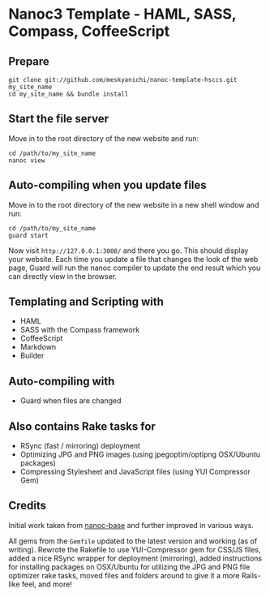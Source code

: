 # Nanoc3 Template - HAML, SASS, Compass, CoffeeScript

## Prepare

    git clone git://github.com/meskyanichi/nanoc-template-hsccs.git my_site_name
    cd my_site_name && bundle install

## Start the file server

Move in to the root directory of the new website and run:

    cd /path/to/my_site_name
    nanoc view

## Auto-compiling when you update files

Move in to the root directory of the new website in a new shell window and run:

    cd /path/to/my_site_name
    guard start

Now visit `http://127.0.0.1:3000/` and there you go. This should display your website. Each time you update a file that changes the look of the web page, Guard will run the nanoc compiler to update the end result which you can directly view in the browser.

## Templating and Scripting with

* HAML
* SASS with the Compass framework
* CoffeeScript
* Markdown
* Builder


## Auto-compiling with

* Guard when files are changed


## Also contains Rake tasks for

* RSync (fast / mirroring) deployment
* Optimizing JPG and PNG images (using jpegoptim/optipng OSX/Ubuntu packages)
* Compressing Stylesheet and JavaScript files (using YUI Compressor Gem)


## Credits

Initial work taken from [nanoc-base](https://github.com/johngrimes/nanoc-base) and further improved in various ways.

All gems from the `Gemfile` updated to the latest version and working (as of writing). Rewrote the Rakefile to use YUI-Compressor gem for CSS/JS files, added a nice RSync wrapper for deployment (mirroring), added instructions for installing packages on OSX/Ubuntu for utilizing the JPG and PNG file optimizer rake tasks, moved files and folders around to give it a more Rails-like feel, and more!